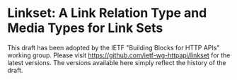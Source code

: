 # Linkset: A Link Relation Type and Media Types for Link Sets

This draft has been adopted by the IETF "Building Blocks for HTTP APIs" working group. Please visit https://github.com/ietf-wg-httpapi/linkset for the latest versions. The versions available here simply reflect the history of the draft.
